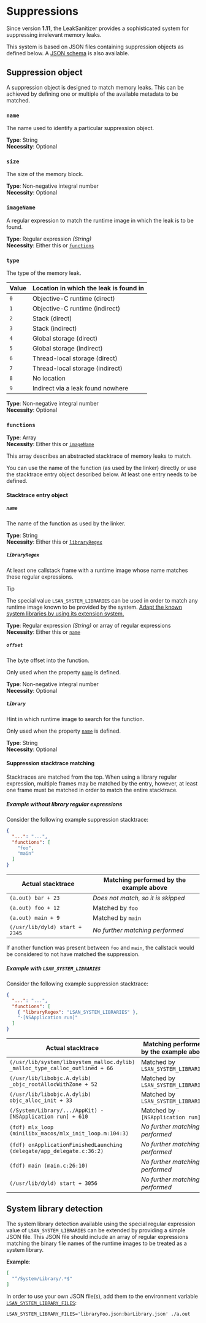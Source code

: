 # Suppressions
Since version **1.11**, the LeakSanitizer provides a sophisticated system for suppressing irrelevant memory leaks.

This system is based on JSON files containing suppression objects as defined below. A [JSON schema][1] is also available.

## Suppression object
A suppression object is designed to match memory leaks. This can be achieved by defining one or multiple of the
available metadata to be matched.

### `name`
The name used to identify a particular suppression object.

**Type**: String  
**Necessity**: Optional

### `size`
The size of the memory block.

**Type**: Non-negative integral number  
**Necessity**: Optional

### `imageName`
A regular expression to match the runtime image in which the leak is to be found.

**Type**: Regular expression *(String)*  
**Necessity**: Either this or [`functions`][2]

### `type`
The type of the memory leak.

| Value | Location in which the leak is found in |
|-------|----------------------------------------|
| `0`   | Objective-C runtime (direct)           |
| `1`   | Objective-C runtime (indirect)         |
| `2`   | Stack (direct)                         |
| `3`   | Stack (indirect)                       |
| `4`   | Global storage (direct)                |
| `5`   | Global storage (indirect)              |
| `6`   | Thread-local storage (direct)          |
| `7`   | Thread-local storage (indirect)        |
| `8`   | No location                            |
| `9`   | Indirect via a leak found nowhere      |

**Type**: Non-negative integral number  
**Necessity**: Optional

### `functions`
**Type**: Array  
**Necessity**: Either this or [`imageName`][3]

This array describes an abstracted stacktrace of memory leaks to match.

You can use the name of the function (as used by the linker) directly or use the stacktrace entry object described below.
At least one entry needs to be defined.

#### Stacktrace entry object
##### `name`
The name of the function as used by the linker.

**Type**: String  
**Necessity**: Either this or [`libraryRegex`][4]

##### `libraryRegex`
At least one callstack frame with a runtime image whose name matches these regular expressions.

> [!TIP]
> The special value `LSAN_SYSTEM_LIBRARIES` can be used in order to match any runtime image known to be provided by
> the system. [Adapt the known system libraries by using its extension system.][6]

**Type**: Regular expression *(String)* or array of regular expressions  
**Necessity**: Either this or [`name`][5]

##### `offset`
The byte offset into the function.

Only used when the property [`name`][5] is defined.

**Type**: Non-negative integral number  
**Necessity**: Optional

##### `library`
Hint in which runtime image to search for the function.

Only used when the property [`name`][5] is defined.

**Type**: String  
**Necessity**: Optional

#### Suppression stacktrace matching
Stacktraces are matched from the top. When using a library regular expression, multiple frames may be matched by the
entry, however, at least one frame must be matched in order to match the entire stacktrace.

##### Example without library regular expressions
Consider the following example suppression stacktrace:
```JSON
{
  "...": "...",
  "functions": [
    "foo",
    "main"
  ]
}
```

| Actual stacktrace              | Matching performed by the example above |
|--------------------------------|-----------------------------------------|
| `(a.out) bar + 23`             | *Does not match, so it is skipped*      |
| `(a.out) foo + 12`             | Matched by `foo`                        |
| `(a.out) main + 9`             | Matched by `main`                       |
| `(/usr/lib/dyld) start + 2345` | *No further matching performed*         |

If another function was present between `foo` and `main`, the callstack would be considered to not have matched the
suppression.

##### Example with `LSAN_SYSTEM_LIBRARIES`
Consider the following example suppression stacktrace:
```JSON
{
  "...": "...",
  "functions": [
    { "libraryRegex": "LSAN_SYSTEM_LIBRARIES" },
    "-[NSApplication run]"
  ]
}
```

| Actual stacktrace                                                            | Matching performed by the example above |
|------------------------------------------------------------------------------|-----------------------------------------|
| `(/usr/lib/system/libsystem_malloc.dylib) _malloc_type_calloc_outlined + 66` | Matched by `LSAN_SYSTEM_LIBRARIES`      |
| `(/usr/lib/libobjc.A.dylib) _objc_rootAllocWithZone + 52`                    | Matched by `LSAN_SYSTEM_LIBRARIES`      |                   
| `(/usr/lib/libobjc.A.dylib) objc_alloc_init + 33`                            | Matched by `LSAN_SYSTEM_LIBRARIES`      |
| `(/System/Library/.../AppKit) -[NSApplication run] + 610`                    | Matched by `-[NSApplication run]`       |
| `(fdf) mlx_loop (minilibx_macos/mlx_init_loop.m:104:3)`                      | *No further matching performed*         |
| `(fdf) onApplicationFinishedLaunching (delegate/app_delegate.c:36:2)`        | *No further matching performed*         |
| `(fdf) main (main.c:26:10)`                                                  | *No further matching performed*         |
| `(/usr/lib/dyld) start + 3056`                                               | *No further matching performed*         |

## System library detection
The system library detection available using the special regular expression value of `LSAN_SYSTEM_LIBRARIES` can be
extended by providing a simple JSON file. This JSON file should include an array of regular expressions matching the
binary file names of the runtime images to be treated as a system library.

**Example**:
```JSON
[
  "^/System/Library/.*$"
]
```

In order to use your own JSON file(s), add them to the environment variable [`LSAN_SYSTEM_LIBRARY_FILES`][7]:
```shell
LSAN_SYSTEM_LIBRARY_FILES='libraryFoo.json:barLibrary.json' ./a.out
```

[1]: ../suppressions/schema.json
[2]: #functions
[3]: #imagename
[4]: #libraryregex
[5]: #name-1
[6]: #system-library-detection
[7]: Behaviour#lsan_system_library_files